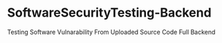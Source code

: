 # SoftwareSecurityTesting-Backend
 Testing Software Vulnarability From Uploaded Source Code Full Backend
